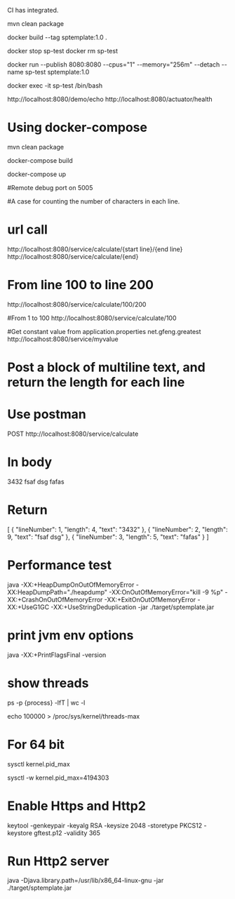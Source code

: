 CI has integrated.

mvn clean package

docker build --tag sptemplate:1.0 .

docker stop sp-test
docker rm sp-test

docker run --publish 8080:8080 --cpus="1" --memory="256m" --detach --name sp-test sptemplate:1.0

docker exec -it sp-test /bin/bash 


http://localhost:8080/demo/echo
http://localhost:8080/actuator/health

# Using docker-compose
mvn clean package 

docker-compose build

docker-compose up


#Remote debug port on 5005

#A case for counting the number of characters in each line. 
# url call  
http://localhost:8080/service/calculate/{start line}/{end line}
http://localhost:8080/service/calculate/{end}

# From line 100 to line 200
http://localhost:8080/service/calculate/100/200

#From 1 to 100
http://localhost:8080/service/calculate/100

#Get constant value from application.properties net.gfeng.greatest
http://localhost:8080/service/myvalue

# Post a block of multiline text, and return the length for each line
# Use postman
POST http://localhost:8080/service/calculate
# In body
3432
fsaf  dsg
fafas
# Return 
[
    {
        "lineNumber": 1,
        "length": 4,
        "text": "3432"
    },
    {
        "lineNumber": 2,
        "length": 9,
        "text": "fsaf  dsg"
    },
    {
        "lineNumber": 3,
        "length": 5,
        "text": "fafas"
    }
]


# Performance test
java -XX:+HeapDumpOnOutOfMemoryError -XX:HeapDumpPath="./heapdump"  -XX:OnOutOfMemoryError="kill -9 %p" -XX:+CrashOnOutOfMemoryError -XX:+ExitOnOutOfMemoryError -XX:+UseG1GC -XX:+UseStringDeduplication -jar ./target/sptemplate.jar


# print jvm env options
java -XX:+PrintFlagsFinal -version 

# show threads
ps -p {process} -lfT | wc -l

echo 100000 > /proc/sys/kernel/threads-max

# For 64 bit
sysctl kernel.pid_max

sysctl -w kernel.pid_max=4194303 

# Enable Https and Http2
keytool -genkeypair -keyalg RSA -keysize 2048 -storetype PKCS12 -keystore gftest.p12 -validity 365

# Run Http2 server
java -Djava.library.path=/usr/lib/x86_64-linux-gnu  -jar ./target/sptemplate.jar 




